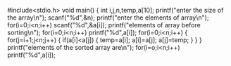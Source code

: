 #include<stdio.h>
void main()
{
int i,j,n,temp,a[10];
printf("enter the size of the array\n");
scanf("%d",&n);
printf("enter the elements of array\n");
for(i=0;i<n;i++)
scanf("%d",&a[i]);
printf("elements of array before sorting\n");
for(i=0;i<n;i++)
printf("%d",a[i]);
for(i=0;i<n;i++)
{
for(j=i+1;j<n;j++)
{
if(a[i]<a[j])
{
temp=a[i];
a[i]=a[j];
a[j]=temp;
}
}
}
printf("elements of the sorted array are\n");
for(i=o;i<n;i++)
printf("%d",a[i]);
